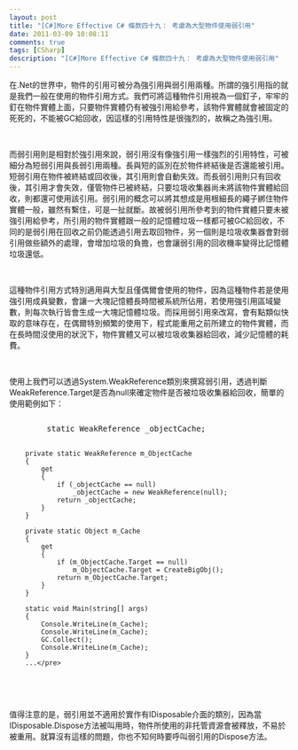 ```yaml
---
layout: post
title: "[C#]More Effective C# 條款四十九： 考慮為大型物件使用弱引用"
date: 2011-03-09 10:08:11
comments: true
tags: [CSharp]
description: "[C#]More Effective C# 條款四十九： 考慮為大型物件使用弱引用"
---
```

<p>
	在.Net的世界中，物件的引用可被分為強引用與弱引用兩種。所謂的強引用指的就是我們一般在使用的物件引用方式。我們可將這種物件引用視為一個釘子，牢牢的釘在物件實體上面，只要物件實體仍有被強引用給參考，該物件實體就會被固定的死死的，不能被GC給回收，因這樣的引用特性是很強烈的，故稱之為強引用。</p>
<p>
	 </p>
<p>
	而弱引用則是相對於強引用來說，弱引用沒有像強引用一樣強烈的引用特性，可被細分為短弱引用與長弱引用兩種。長與短的區別在於物件終結後是否還能被引用。短弱引用在物件被終結或回收後，其引用則會自動失效。而長弱引用則只有回收後，其引用才會失效，僅管物件已被終結，只要垃圾收集器尚未將該物件實體給回收，則都還可使用該引用。弱引用的概念可以將其想成是用根細長的繩子綁住物件實體一般，雖然有繫住，可是一扯就斷。故被弱引用所參考到的物件實體只要未被強引用給參考，所引用的物件實體跟一般的記憶體垃圾一樣都可被GC給回收，不同的是弱引用在回收之前仍能透過引用去取回物件，另一個則是垃圾收集器會對弱引用做些額外的處理，會增加垃圾的負擔，也會讓弱引用的回收機率變得比記憶體垃圾還低。</p>
<p>
	 </p>
<p>
	這種物件引用方式特別適用與大型且僅偶爾會使用的物件，因為這種物件若是使用強引用成員變數，會讓一大塊記憶體長時間被系統所佔用，若使用強引用區域變數，則每次執行皆會生成一大塊記憶體垃圾。而採用弱引用來改寫，會有點類似快取的意味存在，在偶爾特別頻繁的使用下，程式能重用之前所建立的物件實體，而在長時間沒使用的狀況下，物件實體又可以被垃圾收集器給回收，減少記憶體的耗費。</p>
<p>
	 </p>
<p>
	使用上我們可以透過System.WeakReference類別來撰寫弱引用，透過判斷WeakReference.Target是否為null來確定物件是否被垃圾收集器給回收，簡單的使用範例如下：</p>
<pre>
</pre>
<div class="wlWriterSmartContent" id="scid:812469c5-0cb0-4c63-8c15-c81123a09de7:0375a160-1701-4d8f-838f-e4889756ddd1" style="padding-bottom: 0px; margin: 0px; padding-left: 0px; padding-right: 0px; display: inline; float: none; padding-top: 0px">
	<pre class="c#" name="code">
        static WeakReference _objectCache;

        private static WeakReference m_ObjectCache
        {
            get
            {
                if (_objectCache == null)
                    _objectCache = new WeakReference(null);
                return _objectCache;
            }
        }

        private static Object m_Cache
        {
            get
            {
                if (m_ObjectCache.Target == null)
                    m_ObjectCache.Target = CreateBigObj();
                return m_ObjectCache.Target;
            }
        }

        static void Main(string[] args)
        {
            Console.WriteLine(m_Cache);
            Console.WriteLine(m_Cache);
            GC.Collect();
            Console.WriteLine(m_Cache);
        }
        ...</pre>
</div>
<p>
	 </p>
<p>
	值得注意的是，弱引用並不適用於實作有IDisposable介面的類別，因為當IDisposable.Dispose方法被叫用時，物件所使用的非托管資源會被釋放，不易於被重用。就算沒有這樣的問題，你也不知何時要呼叫弱引用的Dispose方法。</p>
